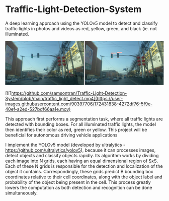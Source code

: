 # Traffic-Light-Detection-System

A deep learning approach using the YOLOv5 model to detect and classify traffic lights in photos and videos as red, yellow, green, and black (ie. not illuminated.

![alt text](https://github.com/samsontran/Traffic-Light-Detection-System/blob/main/traffic_light_detect.jpg)

[![]https://github.com/samsontran/Traffic-Light-Detection-System/blob/main/traffic_light_detect.mp4](https://user-images.githubusercontent.com/90397706/172431838-4272df76-5f9e-40ef-a2ed-527bdf66aa1e.mov)

This approach first performs a segmentation task, where all traffic lights are detected with bounding boxes. For all illuminated traffic lights, the model then identifies their color as red, green or yellow. This project will be beneficial for autonomous driving vehicle applications 

I implement the YOLOv5 model (developed by ultralytics - https://github.com/ultralytics/yolov5), because it can processes images, detect objects and classify objects rapidly. Its algorithm works by dividing each image into N grids, each having an equal dimensional region of SxS. Each of these N grids is responsible for the detection and localization of the object it contains. Correspondingly, these grids predict B bounding box coordinates relative to their cell coordinates, along with the object label and probability of the object being present in the cell. This process greatly lowers the computation as both detection and recognition can be done simultaneously. 
